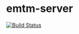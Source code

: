 # emtm-server

[![Build Status](https://travis-ci.com/earn-me-some-money/emtm-server.svg?branch=master)](https://travis-ci.com/earn-me-some-money/emtm-server)


